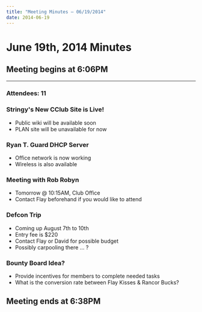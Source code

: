 ```yaml
---
title: "Meeting Minutes – 06/19/2014"
date: 2014-06-19
---
```

# June 19th, 2014 Minutes

## Meeting begins at 6:06PM

- - -

### Attendees: 11

### Stringy's New CClub Site is Live!
* Public wiki will be available soon
* PLAN site will be unavailable for now

### Ryan T. Guard DHCP Server
* Office network is now working
* Wireless is also available

### Meeting with Rob Robyn
* Tomorrow @ 10:15AM, Club Office
* Contact Flay beforehand if you would like to attend

### Defcon Trip
* Coming up August 7th to 10th
* Entry fee is $220
* Contact Flay or David for possible budget
* Possibly carpooling there ... ?

### Bounty Board Idea?
* Provide incentives for members to complete needed tasks
* What is the conversion rate between Flay Kisses & Rancor Bucks?



## Meeting ends at 6:38PM
